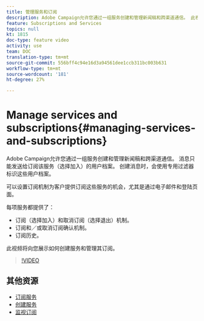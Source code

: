 ```yaml
---
title: 管理服务和订阅
description: Adobe Campaign允许您通过一组服务创建和管理新闻稿和跨渠道通信。 此视频将向您展示如何创建服务并以Adobe Campaign Standard(ACS)管理其订阅。
feature: Subscriptions and Services
topics: null
kt: 1815
doc-type: feature video
activity: use
team: DOC
translation-type: tm+mt
source-git-commit: 556bff4c94e16d3a94561dee1ccb311bc003b631
workflow-type: tm+mt
source-wordcount: '181'
ht-degree: 27%

---
```



# Manage services and subscriptions{#managing-services-and-subscriptions}

Adobe Campaign允许您通过一组服务创建和管理新闻稿和跨渠道通信。 消息只能发送给订阅该服务（选择加入）的用户档案。 创建消息时，会使用专用过滤器标识这些用户档案。

可以设置订阅机制为客户提供订阅这些服务的机会，尤其是通过电子邮件和登陆页面。

每项服务都提供了：

* 订阅（选择加入）和取消订阅（选择退出）机制。
* 订阅和／或取消订阅确认机制。
* 订阅历史。

此视频将向您展示如何创建服务和管理其订阅。

>[!VIDEO](https://video.tv.adobe.com/v/24673?quality=12)

## 其他资源

* [订阅服务](https://docs.adobe.com/content/help/en/campaign-standard/using/managing-processes-and-data/data-management-activities/subscription-services.html)
* [创建服务](https://docs.adobe.com/content/help/en/campaign-standard/using/profiles-and-audiences/managing-subscriptions/creating-a-service.html)
* [监视订阅](https://docs.adobe.com/content/help/en/campaign-standard/using/profiles-and-audiences/managing-subscriptions/monitoring-subscriptions.html)
